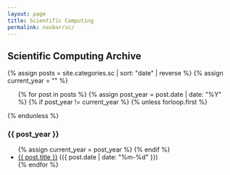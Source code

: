 ```yaml
---
layout: page
title: Scientific Computing
permalink: navbar/sc/
---
```


<h2>Scientific Computing Archive</h2>

{% assign posts = site.categories.sc | sort: "date" | reverse %}
{% assign current_year = "" %}

<ul>
{% for post in posts %}
  {% assign post_year = post.date | date: "%Y" %}
  {% if post_year != current_year %}
    {% unless forloop.first %}</ul>{% endunless %}
    <h3>{{ post_year }}</h3>
    <ul>
    {% assign current_year = post_year %}
  {% endif %}
  <li>
    <a href="{{ post.url }}">{{ post.title }}</a>
    <span class="text-muted">({{ post.date | date: "%m-%d" }})</span>
  </li>
{% endfor %}
</ul>
